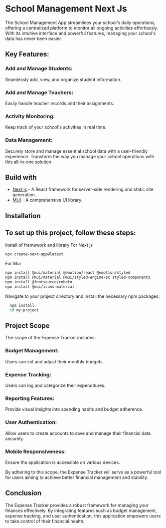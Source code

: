 # School Management Next Js 
The School Management App streamlines your school's daily operations, offering a centralized platform to monitor all ongoing activities effortlessly. With its intuitive interface and powerful features, managing your school's data has never been easier.

## Key Features:
### Add and Manage Students: 
Seamlessly add, view, and organize student information.
### Add and Manage Teachers:
Easily handle teacher records and their assignments.
### Activity Monitoring: 
Keep track of your school's activities in real time.
### Data Management: 
Securely store and manage essential school data with a user-friendly experience.
Transform the way you manage your school operations with this all-in-one solution

## Build with
* [Next js](https://nextjs.org/) - A React framework for server-side rendering and static site generation..
* [MUI](https://mui.com/) - A comprehensive UI library.

## Installation
## To set up this project, follow these steps:
Install of framework and library
For Next js 
```bash 
npx create-next-app@latest
```
For Mui 
```bash
npm install @mui/material @emotion/react @emotion/styled
npm install @mui/material @mui/styled-engine-sc styled-components
npm install @fontsource/roboto
npm install @mui/icons-material
```

Navigate to your project directory and install the necessary npm packages:

```bash
  npm install 
  cd my-project
```

## Project Scope
The scope of the Expense Tracker includes:

### Budget Management: 
Users can set and adjust their monthly budgets.
### Expense Tracking: 
Users can log and categorize their expenditures.
### Reporting Features:
Provide visual insights into spending habits and budget adherence.
### User Authentication: 
Allow users to create accounts to save and manage their financial data securely.
### Mobile Responsiveness:
Ensure the application is accessible on various devices.

By adhering to this scope, the Expense Tracker will serve as a powerful tool for users aiming to achieve better financial management and stability.
## Conclusion
The Expense Tracker provides a robust framework for managing your finances effectively. By integrating features such as budget management, expense tracking, and user authentication, this application empowers users to take control of their financial health.

